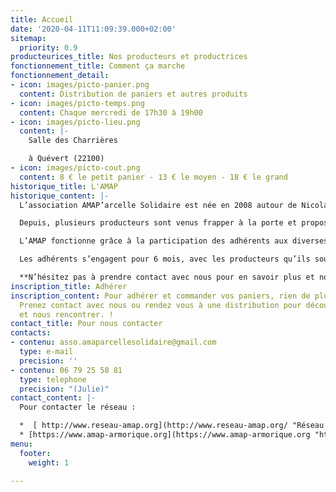 ```yaml
---
title: Accueil
date: '2020-04-11T11:09:39.000+02:00'
sitemap:
  priority: 0.9
producteurices_title: Nos producteurs et productrices
fonctionnement_title: Comment ça marche
fonctionnement_detail:
- icon: images/picto-panier.png
  content: Distribution de paniers et autres produits
- icon: images/picto-temps.png
  content: Chaque mercredi de 17h30 à 19h00
- icon: images/picto-lieu.png
  content: |-
    Salle des Charrières

    à Quévert (22100)
- icon: images/picto-cout.png
  content: 8 € le petit panier - 13 € le moyen - 18 € le grand
historique_title: L'AMAP
historique_content: |-
  L’association AMAP’arcelle Solidaire est née en 2008 autour de Nicolas et Sterenn, maraîchers bio du Courtil GOULIPAOU (Plestan).

  Depuis, plusieurs producteurs sont venus frapper à la porte et proposer leurs produits. Aujourd’hui, une cinquantaine de famille bénéficie des distributions à Quévert.

  L’AMAP fonctionne grâce à la participation des adhérents aux diverses tâches, notamment assurer la distribution des paniers chaque semaine avec l’aide des maraîchers, retrouver les maraîchers sur leur lieu d’exploitation de manière très ponctuelle, organiser quelques événements pour faire vivre l 'AMAP localement et s’y implanter de façon pérenne.

  Les adhérents s’engagent pour 6 mois, avec les producteurs qu’ils souhaitent. La distribution des légumes et du pain se fait toutes les semaines, les autres produits à un rythme variable.

  **N’hésitez pas à prendre contact avec nous pour en savoir plus et nous rejoindre !**
inscription_title: Adhérer
inscription_content: Pour adhérer et commander vos paniers, rien de plus simple !
  Prenez contact avec nous ou rendez vous à une distribution pour découvrir les produits
  et nous rencontrer. !
contact_title: Pour nous contacter
contacts:
- contenu: asso.amaparcellesolidaire@gmail.com
  type: e-mail
  precision: ''
- contenu: 06 79 25 58 81
  type: telephone
  precision: "(Julie)"
contact_content: |-
  Pour contacter le réseau :

  *  [ http://www.reseau-amap.org](http://www.reseau-amap.org/ "Réseau Amap")
  * [https://www.amap-armorique.org](https://www.amap-armorique.org "https://www.amap-armorique.org")
menu:
  footer:
    weight: 1

---
```

